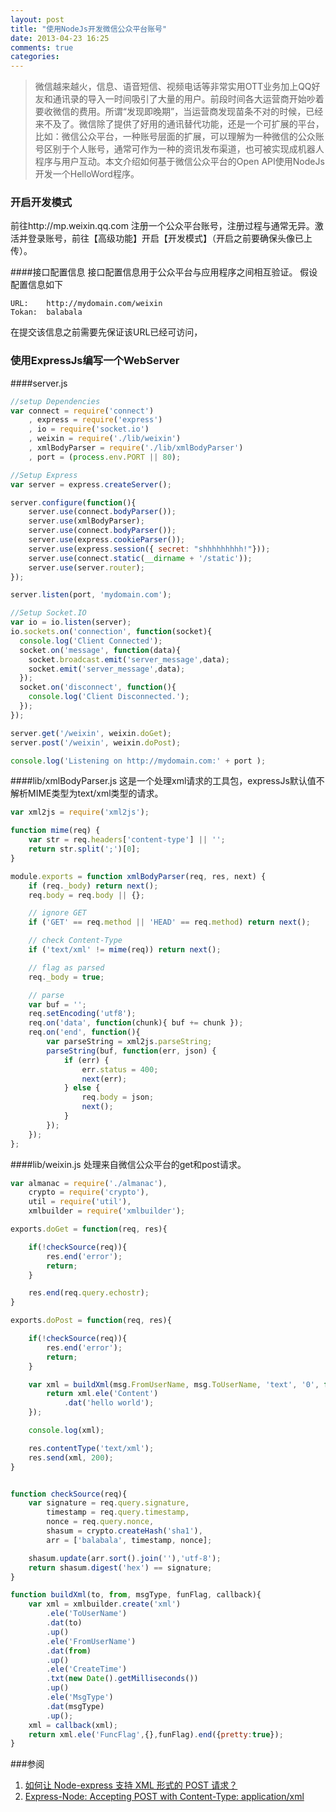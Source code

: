 ```yaml
---
layout: post
title: "使用NodeJs开发微信公众平台账号"
date: 2013-04-23 16:25
comments: true
categories: 
---
```


> 微信越来越火，信息、语音短信、视频电话等非常实用OTT业务加上QQ好友和通讯录的导入一时间吸引了大量的用户。前段时间各大运营商开始吵着要收微信的费用。所谓“发现即晚期”，当运营商发现苗条不对的时候，已经来不及了。微信除了提供了好用的通讯替代功能，还是一个可扩展的平台，比如：微信公众平台，一种账号层面的扩展，可以理解为一种微信的公众账号区别于个人账号，通常可作为一种的资讯发布渠道，也可被实现成机器人程序与用户互动。本文介绍如何基于微信公众平台的Open API使用NodeJs开发一个HelloWord程序。

<!-- more -->
### 开启开发模式

前往http://mp.weixin.qq.com 注册一个公众平台账号，注册过程与通常无异。激活并登录账号，前往【高级功能】开启【开发模式】（开启之前要确保头像已上传）。

####接口配置信息
接口配置信息用于公众平台与应用程序之间相互验证。
假设配置信息如下

	URL:	http://mydomain.com/weixin
	Tokan:	balabala

在提交该信息之前需要先保证该URL已经可访问，

### 使用ExpressJs编写一个WebServer

####server.js
```javascript
//setup Dependencies
var connect = require('connect')
    , express = require('express')
    , io = require('socket.io')
    , weixin = require('./lib/weixin')
    , xmlBodyParser = require('./lib/xmlBodyParser')
    , port = (process.env.PORT || 80);

//Setup Express
var server = express.createServer();

server.configure(function(){
    server.use(connect.bodyParser());
    server.use(xmlBodyParser);
    server.use(connect.bodyParser());
    server.use(express.cookieParser());
    server.use(express.session({ secret: "shhhhhhhhh!"}));
    server.use(connect.static(__dirname + '/static'));
    server.use(server.router);
});

server.listen(port, 'mydomain.com');

//Setup Socket.IO
var io = io.listen(server);
io.sockets.on('connection', function(socket){
  console.log('Client Connected');
  socket.on('message', function(data){
    socket.broadcast.emit('server_message',data);
    socket.emit('server_message',data);
  });
  socket.on('disconnect', function(){
    console.log('Client Disconnected.');
  });
});

server.get('/weixin', weixin.doGet);
server.post('/weixin', weixin.doPost);

console.log('Listening on http://mydomain.com:' + port );
```
####lib/xmlBodyParser.js
这是一个处理xml请求的工具包，expressJs默认值不解析MIME类型为text/xml类型的请求。
```javascript
var xml2js = require('xml2js');

function mime(req) {
    var str = req.headers['content-type'] || '';
    return str.split(';')[0];
}

module.exports = function xmlBodyParser(req, res, next) {
    if (req._body) return next();
    req.body = req.body || {};

    // ignore GET
    if ('GET' == req.method || 'HEAD' == req.method) return next();

    // check Content-Type
    if ('text/xml' != mime(req)) return next();

    // flag as parsed
    req._body = true;

    // parse
    var buf = '';
    req.setEncoding('utf8');
    req.on('data', function(chunk){ buf += chunk });
    req.on('end', function(){
        var parseString = xml2js.parseString;
        parseString(buf, function(err, json) {
            if (err) {
                err.status = 400;
                next(err);
            } else {
                req.body = json;
                next();
            }
        });
    });
};
```

####lib/weixin.js
处理来自微信公众平台的get和post请求。
```javascript
var almanac = require('./almanac'),
    crypto = require('crypto'),
    util = require('util'),
    xmlbuilder = require('xmlbuilder');

exports.doGet = function(req, res){

    if(!checkSource(req)){
        res.end('error');
        return;
    }

    res.end(req.query.echostr);
}

exports.doPost = function(req, res){

    if(!checkSource(req)){
        res.end('error');
        return;
    }

    var xml = buildXml(msg.FromUserName, msg.ToUserName, 'text', '0', function(xml) {
        return xml.ele('Content')
            .dat('hello world');
    });

    console.log(xml);

    res.contentType('text/xml');
    res.send(xml, 200);
}


function checkSource(req){
    var signature = req.query.signature,
        timestamp = req.query.timestamp,
        nonce = req.query.nonce,
        shasum = crypto.createHash('sha1'),
        arr = ['balabala', timestamp, nonce];

    shasum.update(arr.sort().join(''),'utf-8');
    return shasum.digest('hex') == signature;
}

function buildXml(to, from, msgType, funFlag, callback){
    var xml = xmlbuilder.create('xml')
        .ele('ToUserName')
        .dat(to)
        .up()
        .ele('FromUserName')
        .dat(from)
        .up()
        .ele('CreateTime')
        .txt(new Date().getMilliseconds())
        .up()
        .ele('MsgType')
        .dat(msgType)
        .up();
    xml = callback(xml);
    return xml.ele('FuncFlag',{},funFlag).end({pretty:true});
}
```
###参阅

1. [如何让 Node-express 支持 XML 形式的 POST 请求？](http://www.tfan.org/using-xml2js-for-express-body-parser/)
2. [Express-Node: Accepting POST with Content-Type: application/xml](https://gist.github.com/davidkrisch/2210498)
